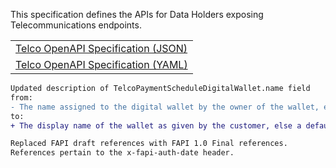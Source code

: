 This specification defines the APIs for Data Holders exposing Telecommunications endpoints.

<table>
<tr><td><a href='../../../includes/swagger/cds_telco.json'>Telco OpenAPI Specification (JSON)</a></td></tr>
<tr><td><a href='../../../includes/swagger/cds_telco.yaml'>Telco OpenAPI Specification (YAML)</a></td></tr>
</table>

```diff
Updated description of TelcoPaymentScheduleDigitalWallet.name field
from:
- The name assigned to the digital wallet by the owner of the wallet, else the display name provided by the digital wallet provider
to:
+ The display name of the wallet as given by the customer, else a default value defined by the data holder

Replaced FAPI draft references with FAPI 1.0 Final references.
References pertain to the x-fapi-auth-date header.
```
